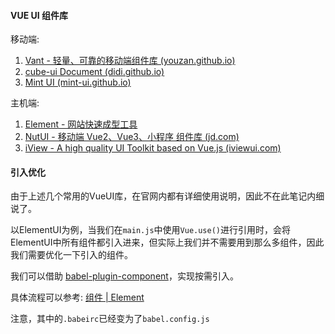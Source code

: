 #### VUE UI 组件库
移动端:
1. [Vant - 轻量、可靠的移动端组件库 (youzan.github.io)](https://youzan.github.io/vant/#/zh-CN/)
2. [cube-ui Document (didi.github.io)](https://didi.github.io/cube-ui/#/zh-CN)
3. [Mint UI (mint-ui.github.io)](https://mint-ui.github.io/#!/zh-cn)

主机端:
1. [Element - 网站快速成型工具](https://element.eleme.io/#/zh-CN)
2. [NutUI - 移动端 Vue2、Vue3、小程序 组件库 (jd.com)](https://nutui.jd.com/#/)
3. [iView - A high quality UI Toolkit based on Vue.js (iviewui.com)](https://www.iviewui.com/)

#### 引入优化
由于上述几个常用的VueUI库，在官网内都有详细使用说明，因此不在此笔记内细说了。

以ElementUI为例，当我们在`main.js`中使用`Vue.use()`进行引用时，会将ElementUI中所有组件都引入进来，但实际上我们并不需要用到那么多组件，因此我们需要优化一下引入的组件。

我们可以借助 [babel-plugin-component](https://github.com/QingWei-Li/babel-plugin-component)，实现按需引入。

具体流程可以参考: [组件 | Element](https://element.eleme.cn/#/zh-CN/component/quickstart)

注意，其中的`.babeirc`已经变为了`babel.config.js`